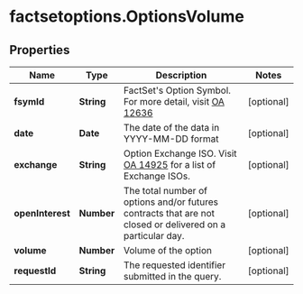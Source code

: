 # factsetoptions.OptionsVolume

## Properties

Name | Type | Description | Notes
------------ | ------------- | ------------- | -------------
**fsymId** | **String** | FactSet&#39;s Option Symbol. For more detail, visit [OA 12636](https://my.apps.factset.com/oa/pages/12636#options) | [optional] 
**date** | **Date** | The date of the data in YYYY-MM-DD format | [optional] 
**exchange** | **String** | Option Exchange ISO. Visit [OA 14925](https://my.apps.factset.com/oa/pages/14925) for a list of Exchange ISOs. | [optional] 
**openInterest** | **Number** | The total number of options and/or futures contracts that are not closed or delivered on a particular day. | [optional] 
**volume** | **Number** | Volume of the option | [optional] 
**requestId** | **String** | The requested identifier submitted in the query. | [optional] 


